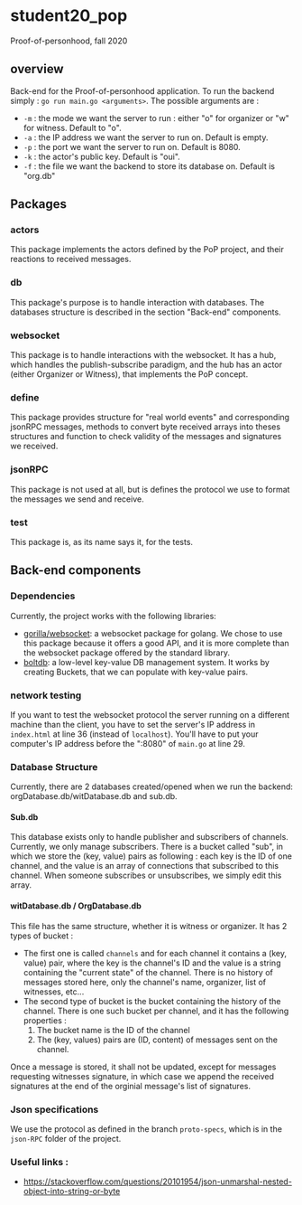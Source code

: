 # student20_pop
Proof-of-personhood, fall 2020

## overview
Back-end for the Proof-of-personhood application. To run the backend simply : `go run main.go <arguments>`. The possible 
arguments are :
* `-m` : the mode we want the server to run : either "o" for organizer or "w" for witness. Default to "o".
* `-a` : the IP address we want the server to run on. Default is empty.
* `-p` : the port we want the server to run on. Default is 8080.
* `-k` : the actor's public key. Default is "oui".
* `-f` : the file we want the backend to store its database on. Default is "org.db"

## Packages

### actors
This package implements the actors defined by the PoP project, and their reactions to received messages.

### db 
This package's purpose is to handle interaction with databases. The databases structure is described in the section "Back-end" components.

### websocket 
This package is to handle interactions with the websocket. It has a hub, which handles the publish-subscribe paradigm, and
the hub has an actor (either Organizer or Witness), that implements the PoP concept.

### define
This package provides structure for "real world events" and corresponding jsonRPC messages,  methods to convert byte received arrays into theses structures
and function to check validity of the messages and signatures we received.

### jsonRPC
This package is not used at all, but is defines the protocol we use to format the messages we send and receive.

### test
This package is, as its name says it, for the tests.

## Back-end components

### Dependencies
Currently, the project works with the following libraries:
* [gorilla/websocket](https://github.com/gorilla/websocket): a websocket package for golang. We chose to use this 
package because it offers a good API, and it is more complete than the websocket package offered by the standard library.
* [boltdb](https://github.com/boltdb/bolt): a low-level key-value DB management system. It works by creating Buckets, 
that we can populate with key-value pairs.

### network testing 
If you want to test the websocket protocol the server running on a different machine than the client, you have to set the
server's IP address in `index.html`  at line 36 (instead of `localhost`). You'll have to put your computer's IP address
before the ":8080" of `main.go` at line 29.

### Database Structure
Currently, there are 2 databases created/opened when we run the backend: orgDatabase.db/witDatabase.db and sub.db.

#### Sub.db
This database exists only to handle publisher and subscribers of channels. Currently, we only manage subscribers. There is a bucket called
"sub", in which we store the (key, value) pairs as following : each key is the ID of one channel, and the value is an array of connections
that subscribed to this channel. When someone subscribes or unsubscribes, we simply edit this array.

#### witDatabase.db / OrgDatabase.db
This file has the same structure, whether it is witness or organizer. It has 2 types of bucket :
* The first one is called `channels` and for each channel it contains a (key, value) pair, where the key is the channel's ID
and the value is a string containing the "current state" of the channel. There is no history of messages stored here, only the channel's name, organizer, list of witnesses, etc...
* The second type of bucket is the bucket containing the history of the channel. There is one such bucket per channel, and 
it has the following properties :
    1. The bucket name is the ID of the channel
    2. The (key, values) pairs are (ID, content) of messages sent on the channel.

Once a message is stored, it shall not be updated, except for messages requesting witnesses signature, in which case we 
append the received signatures at the end of the orginial message's list of signatures.

   
### Json specifications

We use the protocol as defined in the branch `proto-specs`, which is in the `json-RPC` folder of the project.

### Useful links :
* https://stackoverflow.com/questions/20101954/json-unmarshal-nested-object-into-string-or-byte